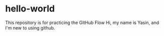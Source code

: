 # hello-world
This repository is for practicing the GitHub Flow
Hi, my name is Yasin, and I'm new to using github.
